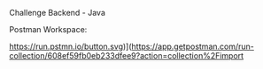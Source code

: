 Challenge Backend - Java

Postman Workspace:

https://run.pstmn.io/button.svg)](https://app.getpostman.com/run-collection/608ef59fb0eb233dfee9?action=collection%2Fimport
